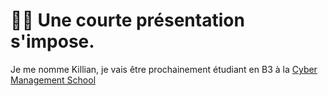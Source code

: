 # 👨‍💻 Une courte présentation s'impose.
Je me nomme Killian, je vais être prochainement étudiant en B3 à la [Cyber Management School](https://www.cyber-management-school.com/)

